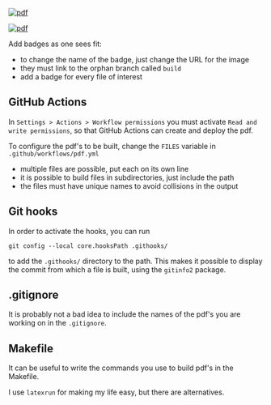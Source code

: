[![pdf](https://github.com/YordanToshev/HAStSemBonn/actions/workflows/pdf.yml/badge.svg)](https://github.com/YordanToshev/HAStSemBonn/actions/workflows/pdf.yml)

[![pdf](https://img.shields.io/badge/pdf-syllabus-green)](https://github.com/YordanToshev/HAStSemBonn/blob/build/syllabus.pdf)

Add badges as one sees fit:

* to change the name of the badge, just change the URL for the image
* they must link to the orphan branch called `build`
* add a badge for every file of interest

## GitHub Actions

In `Settings > Actions > Workflow permissions` you must activate `Read and write permissions`,
so that GitHub Actions can create and deploy the pdf.

To configure the pdf's to be built, change the `FILES` variable in `.github/workflows/pdf.yml`

* multiple files are possible, put each on its own line
* it is possible to build files in subdirectories, just include the path
* the files must have unique names to avoid collisions in the output

## Git hooks

In order to activate the hooks, you can run

`git config --local core.hooksPath .githooks/`

to add the `.githooks/` directory to the path.
This makes it possible to display the commit from which a file is built,
using the `gitinfo2` package.

## .gitignore

It is probably not a bad idea to include the names of the pdf's you are working on in the `.gitignore`.

## Makefile

It can be useful to write the commands you use to build pdf's in the Makefile.

I use `latexrun` for making my life easy, but there are alternatives.
